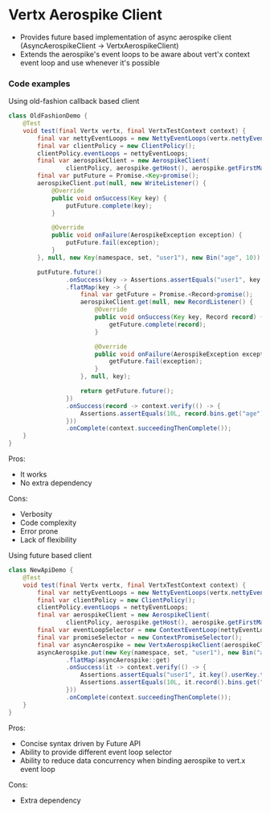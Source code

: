 # Vertx Aerospike Client

* Provides future based implementation of async aerospike client (AsyncAerospikeClient -> VertxAerospikeClient)
* Extends the aerospike's event loops to be aware about vert'x context event loop and use whenever it's possible

### Code examples


Using old-fashion callback based client
```java
class OldFashionDemo {
    @Test
    void test(final Vertx vertx, final VertxTestContext context) {
        final var nettyEventLoops = new NettyEventLoops(vertx.nettyEventLoopGroup());
        final var clientPolicy = new ClientPolicy();
        clientPolicy.eventLoops = nettyEventLoops;
        final var aerospikeClient = new AerospikeClient(
                clientPolicy, aerospike.getHost(), aerospike.getFirstMappedPort());
        final var putFuture = Promise.<Key>promise();
        aerospikeClient.put(null, new WriteListener() {
            @Override
            public void onSuccess(Key key) {
                putFuture.complete(key);
            }

            @Override
            public void onFailure(AerospikeException exception) {
                putFuture.fail(exception);
            }
        }, null, new Key(namespace, set, "user1"), new Bin("age", 10));

        putFuture.future()
                .onSuccess(key -> Assertions.assertEquals("user1", key.userKey.toString()))
                .flatMap(key -> {
                    final var getFuture = Promise.<Record>promise();
                    aerospikeClient.get(null, new RecordListener() {
                        @Override
                        public void onSuccess(Key key, Record record) {
                            getFuture.complete(record);
                        }

                        @Override
                        public void onFailure(AerospikeException exception) {
                            getFuture.fail(exception);
                        }
                    }, null, key);

                    return getFuture.future();
                })
                .onSuccess(record -> context.verify(() -> {
                    Assertions.assertEquals(10L, record.bins.get("age"));
                }))
                .onComplete(context.succeedingThenComplete());
    }
}
```

Pros:
* It works
* No extra dependency

Cons:
* Verbosity
* Code complexity
* Error prone
* Lack of flexibility


Using future based client
```java
class NewApiDemo {
    @Test
    void test(final Vertx vertx, final VertxTestContext context) {
        final var nettyEventLoops = new NettyEventLoops(vertx.nettyEventLoopGroup());
        final var clientPolicy = new ClientPolicy();
        clientPolicy.eventLoops = nettyEventLoops;
        final var aerospikeClient = new AerospikeClient(
                clientPolicy, aerospike.getHost(), aerospike.getFirstMappedPort());
        final var eventLoopSelector = new ContextEventLoop(nettyEventLoops);
        final var promiseSelector = new ContextPromiseSelector();
        final var asyncAerospike = new VertxAerospikeClient(aerospikeClient, eventLoopSelector, promiseSelector);
        asyncAerospike.put(new Key(namespace, set, "user1"), new Bin("age", 10))
                .flatMap(asyncAerospike::get)
                .onSuccess(it -> context.verify(() -> {
                    Assertions.assertEquals("user1", it.key().userKey.toString());
                    Assertions.assertEquals(10L, it.record().bins.get("age"));
                }))
                .onComplete(context.succeedingThenComplete());
    }
}
```

Pros:
* Concise syntax driven by Future API
* Ability to provide different event loop selector
* Ability to reduce data concurrency when binding aerospike to vert.x event loop


Cons:
* Extra dependency
